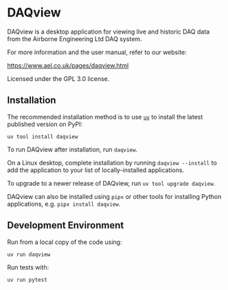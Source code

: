 # DAQview

DAQview is a desktop application for viewing live and historic DAQ data
from the Airborne Engineering Ltd DAQ system.

For more information and the user manual, refer to our website:

https://www.ael.co.uk/pages/daqview.html

Licensed under the GPL 3.0 license.

## Installation

The recommended installation method is to use [`uv`](https://docs.astral.sh/uv)
to install the latest published version on PyPI:

```
uv tool install daqview
```

To run DAQview after installation, run `daqview`.

On a Linux desktop, complete installation by running `daqview --install`
to add the application to your list of locally-installed applications.

To upgrade to a newer release of DAQview, run `uv tool upgrade daqview`.

DAQview can also be installed using `pipx` or other tools for installing Python
applications, e.g. `pipx install daqview`.

## Development Environment

Run from a local copy of the code using:
```
uv run daqview
```

Run tests with:
```
uv run pytest
```
